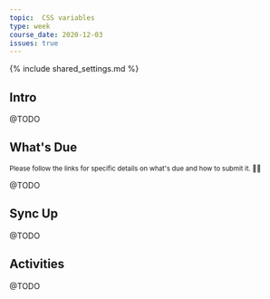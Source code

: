 ```yaml
---
topic:  CSS variables
type: week
course_date: 2020-12-03
issues: true
---
```


{% include shared_settings.md %}

## Intro
@TODO

## What's Due

<small class="text-faded">Please follow the links for specific details on what's due and how to submit it. <span class="emoji">🙏🏻</span></small>

@TODO

## Sync Up
@TODO

## Activities
@TODO



<!-- Was 🦃 day last semester -->
